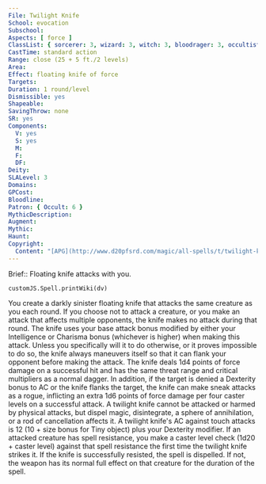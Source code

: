 ```yaml
---
File: Twilight Knife
School: evocation
Subschool: 
Aspects: [ force ]
ClassList: { sorcerer: 3, wizard: 3, witch: 3, bloodrager: 3, occultist: 3, psychic: 3, spiritualist: 3 }
CastTime: standard action
Range: close (25 + 5 ft./2 levels)
Area: 
Effect: floating knife of force
Targets: 
Duration: 1 round/level
Dismissible: yes
Shapeable: 
SavingThrow: none
SR: yes
Components:
  V: yes
  S: yes
  M: 
  F: 
  DF: 
Deity: 
SLALevel: 3
Domains: 
GPCost: 
Bloodline: 
Patron: { Occult: 6 }
MythicDescription: 
Augment: 
Mythic: 
Haunt: 
Copyright:
  Content: "[APG](http://www.d20pfsrd.com/magic/all-spells/t/twilight-knife)"
---
```

Brief:: Floating knife attacks with you.

```dataviewjs
customJS.Spell.printWiki(dv)
```

You create a darkly sinister floating knife that attacks the same creature as you each round. If you choose not to attack a creature, or you make an attack that affects multiple opponents, the knife makes no attack during that round.  The knife uses your base attack bonus modified by either your Intelligence or Charisma bonus (whichever is higher) when making this attack. Unless you specifically will it to do otherwise, or it proves impossible to do so, the knife always maneuvers itself so that it can flank your opponent before making the attack. The knife deals 1d4 points of force damage on a successful hit and has the same threat range and critical multipliers as a normal dagger. In addition, if the target is denied a Dexterity bonus to AC or the knife flanks the target, the knife can make sneak attacks as a rogue, inflicting an extra 1d6 points of force damage per four caster levels on a successful attack.  A twilight knife cannot be attacked or harmed by physical attacks, but dispel magic, disintegrate, a sphere of annihilation, or a rod of cancellation affects it. A twilight knife's AC against touch attacks is 12 (10 + size bonus for Tiny object) plus your Dexterity modifier.  If an attacked creature has spell resistance, you make a caster level check (1d20 + caster level) against that spell resistance the first time the twilight knife strikes it. If the knife is successfully resisted, the spell is dispelled. If not, the weapon has its normal full effect on that creature for the duration of the spell.
